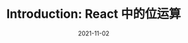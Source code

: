 ---
title: "Introduction: React 中的位运算"
date: "2021-11-02"
tags: ["Introduction", "React"]
description: "位运算在 React 中的实践"
---